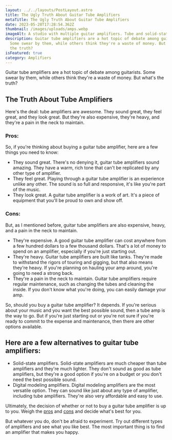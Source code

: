 ```yaml
---
layout: ../../layouts/PostLayout.astro
title: The Ugly Truth About Guitar Tube Amplifiers
metaTitle: The Ugly Truth About Guitar Tube Amplifiers
date: 2023-05-28T17:28:54.362Z
thumbnail: /images/uploads/amps.webp
imageAlt: A studio with multiple guitar amplifiers. Tube and solid-state amps.
description: Guitar tube amplifiers are a hot topic of debate among guitarists.
  Some swear by them, while others think they're a waste of money. But what's
  the truth?
isFeatured: true
category: Amplifiers
---
```

Guitar tube amplifiers are a hot topic of debate among guitarists. Some swear by them, while others think they're a waste of money. But what's the truth?

## The Truth About Tube Amplifiers

Here's the deal: tube amplifiers are awesome. They sound great, they feel great, and they look great. But they're also expensive, they're heavy, and they're a pain in the neck to maintain.

### P﻿ros:

So, if you're thinking about buying a guitar tube amplifier, here are a few things you need to know:

* They sound great. There's no denying it, guitar tube amplifiers sound amazing. They have a warm, rich tone that can't be replicated by any other type of amplifier.
* They feel great. Playing through a guitar tube amplifier is an experience unlike any other. The sound is so full and responsive, it's like you're part of the music.
* They look great. A guitar tube amplifier is a work of art. It's a piece of equipment that you'll be proud to own and show off.

### C﻿ons:

But, as I mentioned before, guitar tube amplifiers are also expensive, heavy, and a pain in the neck to maintain.

* They're expensive. A good guitar tube amplifier can cost anywhere from a few hundred dollars to a few thousand dollars. That's a lot of money to spend on an amplifier, especially if you're just starting out.
* They're heavy. Guitar tube amplifiers are built like tanks. They're made to withstand the rigors of touring and gigging, but that also means they're heavy. If you're planning on hauling your amp around, you're going to need a strong back.
* They're a pain in the neck to maintain. Guitar tube amplifiers require regular maintenance, such as changing the tubes and cleaning the inside. If you don't know what you're doing, you can easily damage your amp.

So, should you buy a guitar tube amplifier? It depends. If you're serious about your music and you want the best possible sound, then a tube amp is the way to go. But if you're just starting out or you're not sure if you're ready to commit to the expense and maintenance, then there are other options available.

## Here are a few alternatives to guitar tube amplifiers:

* Solid-state amplifiers. Solid-state amplifiers are much cheaper than tube amplifiers and they're much lighter. They don't sound as good as tube amplifiers, but they're a good option if you're on a budget or you don't need the best possible sound.
* Digital modeling amplifiers. Digital modeling amplifiers are the most versatile option. They can sound like just about any type of amplifier, including tube amplifiers. They're also very affordable and easy to use.

Ultimately, the decision of whether or not to buy a guitar tube amplifier is up to you. Weigh the [pros](#pros) and [cons](#cons) and decide what's best for you.

But whatever you do, don't be afraid to experiment. Try out different types of amplifiers and see what you like best. The most important thing is to find an amplifier that makes you happy.